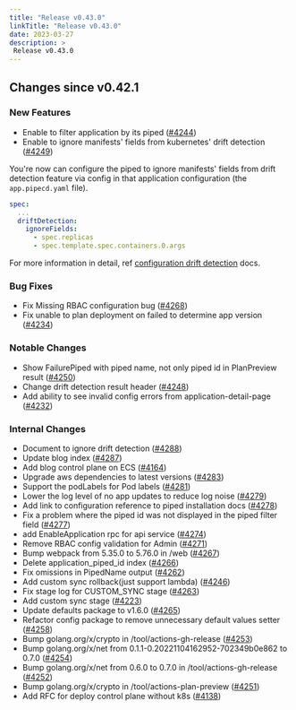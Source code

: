 ```yaml
---
title: "Release v0.43.0"
linkTitle: "Release v0.43.0"
date: 2023-03-27
description: >
 Release v0.43.0
---
```


## Changes since v0.42.1

### New Features

* Enable to filter application by its piped ([#4244](https://github.com/pipe-cd/pipecd/pull/4244))
* Enable to ignore manifests' fields from kubernetes' drift detection ([#4249](https://github.com/pipe-cd/pipecd/pull/4249))

You're now can configure the piped to ignore manifests' fields from drift detection feature via config in that application configuration (the `app.pipecd.yaml` file).

```yaml
spec:
  ...
  driftDetection:
    ignoreFields:
      - spec.replicas
      - spec.template.spec.containers.0.args
```

For more information in detail, ref [configuration drift detection](/docs/user-guide/managing-application/configuration-drift-detection/#ignore-drift-detection-for-specific-fields) docs.


### Bug Fixes

* Fix Missing RBAC configuration bug ([#4268](https://github.com/pipe-cd/pipecd/pull/4268))
* Fix unable to plan deployment on failed to determine app version ([#4234](https://github.com/pipe-cd/pipecd/pull/4234))

### Notable Changes

* Show FailurePiped with piped name, not only piped id in PlanPreview result ([#4250](https://github.com/pipe-cd/pipecd/pull/4250))
* Change drift detection result header ([#4248](https://github.com/pipe-cd/pipecd/pull/4248))
* Add ability to see invalid config errors from application-detail-page ([#4232](https://github.com/pipe-cd/pipecd/pull/4232))

### Internal Changes

* Document to ignore drift detection ([#4288](https://github.com/pipe-cd/pipecd/pull/4288))
* Update blog index ([#4287](https://github.com/pipe-cd/pipecd/pull/4287))
* Add blog control plane on ECS ([#4164](https://github.com/pipe-cd/pipecd/pull/4164))
* Upgrade aws dependencies to latest versions ([#4283](https://github.com/pipe-cd/pipecd/pull/4283))
* Support the podLabels for Pod labels ([#4281](https://github.com/pipe-cd/pipecd/pull/4281))
* Lower the log level of no app updates to reduce log noise ([#4279](https://github.com/pipe-cd/pipecd/pull/4279))
* Add link to configuration reference to piped installation docs ([#4278](https://github.com/pipe-cd/pipecd/pull/4278))
* Fix a problem where the piped id was not displayed in the piped filter field ([#4277](https://github.com/pipe-cd/pipecd/pull/4277))
* add EnableApplication rpc for api service ([#4274](https://github.com/pipe-cd/pipecd/pull/4274))
* Remove RBAC config validation for Admin ([#4271](https://github.com/pipe-cd/pipecd/pull/4271))
* Bump webpack from 5.35.0 to 5.76.0 in /web ([#4267](https://github.com/pipe-cd/pipecd/pull/4267))
* Delete application_piped_id index ([#4266](https://github.com/pipe-cd/pipecd/pull/4266))
* Fix omissions in PipedName output ([#4262](https://github.com/pipe-cd/pipecd/pull/4262))
* Add custom sync rollback(just support lambda) ([#4246](https://github.com/pipe-cd/pipecd/pull/4246))
* Fix stage log for CUSTOM_SYNC stage ([#4263](https://github.com/pipe-cd/pipecd/pull/4263))
* Add custom sync stage ([#4223](https://github.com/pipe-cd/pipecd/pull/4223))
* Update defaults package to v1.6.0 ([#4265](https://github.com/pipe-cd/pipecd/pull/4265))
* Refactor config package to remove unnecessary default values setter ([#4258](https://github.com/pipe-cd/pipecd/pull/4258))
* Bump golang.org/x/crypto in /tool/actions-gh-release ([#4253](https://github.com/pipe-cd/pipecd/pull/4253))
* Bump golang.org/x/net from 0.1.1-0.20221104162952-702349b0e862 to 0.7.0 ([#4254](https://github.com/pipe-cd/pipecd/pull/4254))
* Bump golang.org/x/net from 0.6.0 to 0.7.0 in /tool/actions-gh-release ([#4252](https://github.com/pipe-cd/pipecd/pull/4252))
* Bump golang.org/x/crypto in /tool/actions-plan-preview ([#4251](https://github.com/pipe-cd/pipecd/pull/4251))
* Add RFC for deploy control plane without k8s ([#4138](https://github.com/pipe-cd/pipecd/pull/4138))
